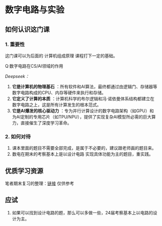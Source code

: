 
# 数字电路与实验

## 如何认识这门课

### 1. 重要性

这门课可以为后面的 计算机组成原理 课程打下一定的基础。

Q:数字电路在CS/AI领域的作用

*Deepseek：*

1. **它是计算机的物理基石** ：所有软件和AI算法，最终都通过由逻辑门、存储器等数字电路构成的CPU、内存等硬件来执行和存储。
2. **它定义了计算的本质** ：计算机科学的布尔逻辑和冯·诺依曼体系结构都建立在数字电路之上，这是所有计算发生的根本范式。
3. **它是AI爆发的核心驱动力** ：专为并行计算设计的数字电路架构（如GPU）和为AI定制的专用芯片（如TPU/NPU），提供了实现复杂AI模型所必需的巨大算力，直接催生了深度学习革命。

### 2. 如何对待

1. 课本里面的题目不需要全部完成，是属于不必要的，建议跟老师画的题目来。
2. 数电在期末的考察基本上是以设计电路 实现具体功能为主的题目，重实践。

## 优质学习资源

笔者期末复习的整理：[链接](https://365.kdocs.cn/l/csy6kYDDK8Q5) 仅供参考

## 应试

1. 如果可以找到设计电路的题，那么可以多做一些，24届考察基本上以电路的设计为主。
